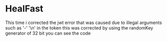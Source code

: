 # HealFast
This time i corrected the jwt error that was caused due to illegal arguments such as '-' '\n' in the token this was corrected by using the randomKey generator of 32 bit you can see the code

